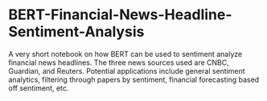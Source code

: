 # BERT-Financial-News-Headline-Sentiment-Analysis
A very short notebook on how BERT can be used to sentiment analyze financial news headlines. The three news sources used are CNBC, Guardian, and Reuters. Potential applications include general sentiment analytics, filtering through papers by sentiment, financial forecasting based off sentiment, etc.

